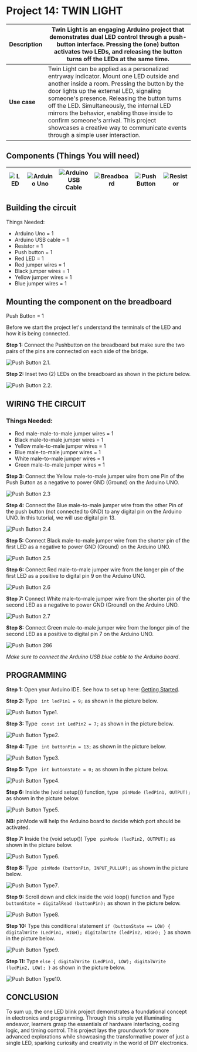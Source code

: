 # Project 14: TWIN LIGHT

| **Description** | Twin Light is an engaging Arduino project that demonstrates dual LED control through a push-button interface. Pressing the (one) button activates two LEDs, and releasing the button turns off the LEDs at the same time. |
|------------------|----------------------------------------------------------------|
| **Use case**     | Twin Light can be applied as a personalized entryway indicator. Mount one LED outside and another inside a room. Pressing the button by the door lights up the external LED, signaling someone's presence. Releasing the button turns off the LED. Simultaneously, the internal LED mirrors the behavior, enabling those inside to confirm someone's arrival. This project showcases a creative way to communicate events through a simple user interaction. |

## Components (Things You will need)

| ![LED](../../assets/components/LED.png) | ![Arduino Uno](../../assets/components/arduino.png) | ![Arduino USB Cable](../../assets/components/USB_Cable.png) | ![Breadboard](../../assets/components/breadboard.png) |![Push Button](../../assets/components/Push_Button.png) |![Resistor](../../assets/components/Resistor.png) |
|-------------------------|-------------------------|-------------------------|-------------------------|-------------------------|-------------------------|

## Building the circuit

Things Needed:

-   Arduino Uno = 1
-	Arduino USB cable = 1
-	Resistor = 1
-	Push button = 1
-	Red LED = 1
-	Red jumper wires = 1
-	Black jumper wires = 1
-	Yellow jumper wires = 1
-	Blue jumper wires = 1



## Mounting the component on the breadboard

Push Button = 1

Before we start the project let's understand the terminals of the LED and how it is being connected.

**Step 1:** Connect the Pushbutton on the breadboard but make sure the two pairs of the pins are connected on each side of the bridge.

![Push Button 2.1](../../assets/1.0/Push_Button/Push_Button_Two_LED/Push_Button_2.1.png).


**Step 2:** Inset two (2) LEDs on the breadboard as shown in the picture below.

![Push Button 2.2](../../assets/1.0/Push_Button/Push_Button_Two_LED/Push_Button_2.2.png).


## WIRING THE CIRCUIT

### Things Needed:

- Red male-male-to-male jumper wires = 1
- Black male-to-male jumper wires = 1
- Yellow male-to-male jumper wires = 1
- Blue male-to-male jumper wires = 1
- White male-to-male jumper wires = 1
- Green male-to-male jumper wires = 1

**Step 3:** Connect the Yellow male-to-male jumper wire from one Pin of the Push Button as a negative to power GND (Ground) on the Arduino UNO.

![Push Button 2.3](../../assets/1.0/Push_Button/Push_Button_Two_LED/Push_Button_2.3.png)

**Step 4:** Connect the Blue male-to-male jumper wire from the other Pin of the push button (not connected to GND) to any digital pin on the Arduino UNO. In this tutorial, we will use digital pin 13.

![Push Button 2.4](../../assets/1.0/Push_Button/Push_Button_Two_LED/Push_Button_2.4.png)

**Step 5:** Connect Black male-to-male jumper wire from the shorter pin of the first LED as a negative to power GND (Ground) on the Arduino UNO.

![Push Button 2.5](../../assets/1.0/Push_Button/Push_Button_Two_LED/Push_Button_2.5.png)

**Step 6:** Connect Red male-to-male jumper wire from the longer pin of the first LED as a positive to digital pin 9 on the Arduino UNO.

![Push Button 2.6](../../assets/1.0/Push_Button/Push_Button_Two_LED/Push_Button_2.6.png)

**Step 7:** Connect White male-to-male jumper wire from the shorter pin of the second LED as a negative to power GND (Ground) on the Arduino UNO.

![Push Button 2.7](../../assets/1.0/Push_Button/Push_Button_Two_LED/Push_Button_2.7.png)

**Step 8:** Connect Green male-to-male jumper wire from the longer pin of the second LED as a positive to digital pin 7 on the Arduino UNO.

![Push Button 286](../../assets/1.0/Push_Button/Push_Button_Two_LED/Push_Button_2.8.png)

_Make sure to connect the Arduino USB blue cable to the Arduino board_.


## PROGRAMMING

**Step 1:** Open your Arduino IDE. See how to set up here: [Getting Started](../../../../README.md#getting-started).

**Step 2:** Type ``` int ledPin1 = 9;``` as shown in the picture below.

![Push Button Type1](../../assets/1.0/Push_Button/Push_Button_Two_LED/Push_Button_Type1.png).

**Step 3:** Type ``` const int LedPin2 = 7;``` as shown in the picture below.

![Push Button Type2](../../assets/1.0/Push_Button/Push_Button_Two_LED/Push_Button_Type2.png).

**Step 4:** Type ``` int buttonPin = 13;``` as shown in the picture below.

![Push Button Type3](../../assets/1.0/Push_Button/Push_Button_Two_LED/Push_Button_Type3.png).

**Step 5:** Type ``` int buttonState = 0;``` as shown in the picture below.

![Push Button Type4](../../assets/1.0/Push_Button/Push_Button_Two_LED/Push_Button_Type4.png).

**Step 6:** Inside the (void setup()) function, type ``` pinMode (ledPin1, OUTPUT);``` as shown in the picture below.

![Push Button Type5](../../assets/1.0/Push_Button/Push_Button_Two_LED/Push_Button_Type5.png).

**NB:** pinMode will help the Arduino board to decide which port should be activated.

**Step 7:** Inside the (void setup()) Type ``` pinMode (ledPin2, OUTPUT);``` as shown in the picture below.

![Push Button Type6](../../assets/1.0/Push_Button/Push_Button_Two_LED/Push_Button_Type6.png).

**Step 8:** Type ``` pinMode (buttonPin, INPUT_PULLUP);``` as shown in the picture below.

![Push Button Type7](../../assets/1.0/Push_Button/Push_Button_Two_LED/Push_Button_Type7.png).

**Step 9:** Scroll down and click inside the void loop() function  and Type ``` buttonState = digitalRead (buttonPin);``` as shown in the picture below.

![Push Button Type8](../../assets/1.0/Push_Button/Push_Button_Two_LED/Push_Button_Type8.png).

**Step 10:** Type this conditional statement ``` if (buttonState == LOW) { digitalWrite (LedPin1, HIGH); digitalWrite (ledPin2, HIGH); } ``` as shown in the picture below.

![Push Button Type9](../../assets/1.0/Push_Button/Push_Button_Two_LED/Push_Button_Type9.png).

**Step 11:** Type ``` else { digitalWrite (LedPin1, LOW); digitalWrite (ledPin2, LOW); } ``` as shown in the picture below.

![Push Button Type10](../../assets/1.0/Push_Button/Push_Button_Two_LED/Push_Button_Type10.png).


## CONCLUSION
To sum up, the one LED blink project demonstrates a foundational concept in electronics and programming. Through this simple yet illuminating endeavor, learners grasp the essentials of hardware interfacing, coding logic, and timing control. This project lays the groundwork for more advanced explorations while showcasing the transformative power of just a single LED, sparking curiosity and creativity in the world of DIY electronics.